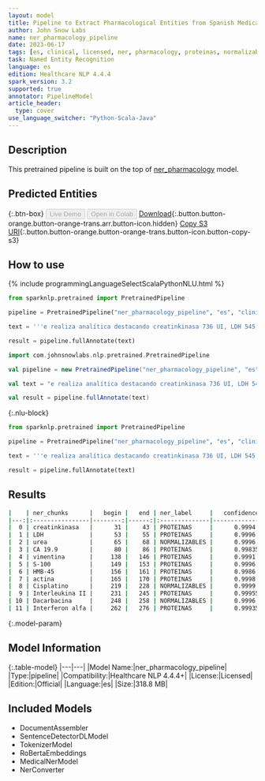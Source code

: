 ```yaml
---
layout: model
title: Pipeline to Extract Pharmacological Entities from Spanish Medical Texts
author: John Snow Labs
name: ner_pharmacology_pipeline
date: 2023-06-17
tags: [es, clinical, licensed, ner, pharmacology, proteinas, normalizables]
task: Named Entity Recognition
language: es
edition: Healthcare NLP 4.4.4
spark_version: 3.2
supported: true
annotator: PipelineModel
article_header:
  type: cover
use_language_switcher: "Python-Scala-Java"
---
```


## Description

This pretrained pipeline is built on the top of [ner_pharmacology](https://nlp.johnsnowlabs.com/2022/08/13/ner_pharmacology_es_3_0.html) model.

## Predicted Entities



{:.btn-box}
<button class="button button-orange" disabled>Live Demo</button>
<button class="button button-orange" disabled>Open in Colab</button>
[Download](https://s3.amazonaws.com/auxdata.johnsnowlabs.com/clinical/models/ner_pharmacology_pipeline_es_4.4.4_3.2_1686960248768.zip){:.button.button-orange.button-orange-trans.arr.button-icon.hidden}
[Copy S3 URI](s3://auxdata.johnsnowlabs.com/clinical/models/ner_pharmacology_pipeline_es_4.4.4_3.2_1686960248768.zip){:.button.button-orange.button-orange-trans.button-icon.button-copy-s3}

## How to use



<div class="tabs-box" markdown="1">
{% include programmingLanguageSelectScalaPythonNLU.html %}

```python
from sparknlp.pretrained import PretrainedPipeline

pipeline = PretrainedPipeline("ner_pharmacology_pipeline", "es", "clinical/models")

text = '''e realiza analítica destacando creatinkinasa 736 UI, LDH 545 UI, urea 63 mg/dl, CA 19.9 64,1 U/ml. Inmunofenotípicamente el tumor expresó vimentina, S-100, HMB-45 y actina. Se instauró el tratamiento con quimioterapia (Cisplatino, Interleukina II, Dacarbacina e Interferon alfa).'''

result = pipeline.fullAnnotate(text)
```
```scala
import com.johnsnowlabs.nlp.pretrained.PretrainedPipeline

val pipeline = new PretrainedPipeline("ner_pharmacology_pipeline", "es", "clinical/models")

val text = "e realiza analítica destacando creatinkinasa 736 UI, LDH 545 UI, urea 63 mg/dl, CA 19.9 64,1 U/ml. Inmunofenotípicamente el tumor expresó vimentina, S-100, HMB-45 y actina. Se instauró el tratamiento con quimioterapia (Cisplatino, Interleukina II, Dacarbacina e Interferon alfa)."

val result = pipeline.fullAnnotate(text)
```

{:.nlu-block}
```python
from sparknlp.pretrained import PretrainedPipeline

pipeline = PretrainedPipeline("ner_pharmacology_pipeline", "es", "clinical/models")

text = '''e realiza analítica destacando creatinkinasa 736 UI, LDH 545 UI, urea 63 mg/dl, CA 19.9 64,1 U/ml. Inmunofenotípicamente el tumor expresó vimentina, S-100, HMB-45 y actina. Se instauró el tratamiento con quimioterapia (Cisplatino, Interleukina II, Dacarbacina e Interferon alfa).'''

result = pipeline.fullAnnotate(text)
```
</div>

## Results

```bash
|    | ner_chunks      |   begin |   end | ner_label     |   confidence |
|---:|:----------------|--------:|------:|:--------------|-------------:|
|  0 | creatinkinasa   |      31 |    43 | PROTEINAS     |      0.9994  |
|  1 | LDH             |      53 |    55 | PROTEINAS     |      0.9996  |
|  2 | urea            |      65 |    68 | NORMALIZABLES |      0.9996  |
|  3 | CA 19.9         |      80 |    86 | PROTEINAS     |      0.99835 |
|  4 | vimentina       |     138 |   146 | PROTEINAS     |      0.9991  |
|  5 | S-100           |     149 |   153 | PROTEINAS     |      0.9996  |
|  6 | HMB-45          |     156 |   161 | PROTEINAS     |      0.9986  |
|  7 | actina          |     165 |   170 | PROTEINAS     |      0.9998  |
|  8 | Cisplatino      |     219 |   228 | NORMALIZABLES |      0.9999  |
|  9 | Interleukina II |     231 |   245 | PROTEINAS     |      0.99955 |
| 10 | Dacarbacina     |     248 |   258 | NORMALIZABLES |      0.9996  |
| 11 | Interferon alfa |     262 |   276 | PROTEINAS     |      0.99935 |
```

{:.model-param}
## Model Information

{:.table-model}
|---|---|
|Model Name:|ner_pharmacology_pipeline|
|Type:|pipeline|
|Compatibility:|Healthcare NLP 4.4.4+|
|License:|Licensed|
|Edition:|Official|
|Language:|es|
|Size:|318.8 MB|

## Included Models

- DocumentAssembler
- SentenceDetectorDLModel
- TokenizerModel
- RoBertaEmbeddings
- MedicalNerModel
- NerConverter